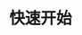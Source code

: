 <!--
 * @Author: TuXunJia
 * @Date: 2025-01-03 10:31:38
 * @LastEditors: TuXunJia
 * @LastEditTime: 2025-01-03 10:31:39
 * @Description: 
-->
# 快速开始
